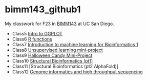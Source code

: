 # bimm143_github1
My classwork for F23 in [BIMM143](https://bioboot.github.io/bimm143_F23/) at UC San Diego.
- Class5 [Intro to GGPLOT](https://github.com/KaiserSama101/bimm143_github1/blob/main/Class05/class05.pdf)
- Class6 [R functions](https://github.com/KaiserSama101/bimm143_github1/blob/main/Class06/Class-06-lab.pdf)
- Class7 [Introduction to machine learning for Bioinformatics 1](https://github.com/KaiserSama101/bimm143_github1/blob/main/class%207/Class%2007_%20Machine%20Learning%201%20-%20class7.pdf)
- Class8 [Unsupervised learning mini-project](https://github.com/KaiserSama101/bimm143_github1/blob/main/class08_miniproject/class08.pdf)
- Class9 [Halloween Candy Mini-Project](https://github.com/KaiserSama101/bimm143_github1/blob/main/class9Helloween/class9helloween1.pdf)
- Class10 [Structural Bioinformatics (pt1)](https://github.com/KaiserSama101/bimm143_github1/blob/main/class10/class10.pdf)
- Class11 [Structural Bioinformatics (pt2 AlphaFold)]
- Class12 [Genome informatics and high throughput sequencing](https://github.com/KaiserSama101/bimm143_github1/blob/main/class12/class12ec.pdf)
